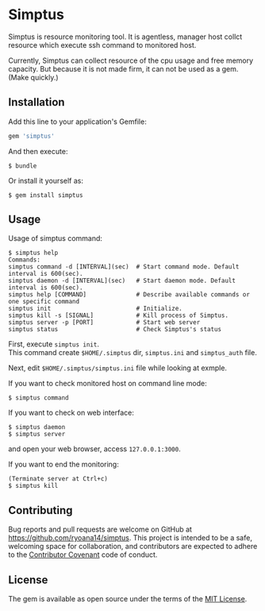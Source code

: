 # Simptus

Simptus is resource monitoring tool. It is agentless, manager host collct resource which execute ssh command to monitored host.

Currently, Simptus can collect resource of the cpu usage and free memory capacity.
But because it is not made firm, it can not be used as a gem. (Make quickly.)

## Installation

Add this line to your application's Gemfile:

```ruby
gem 'simptus'
```

And then execute:

    $ bundle

Or install it yourself as:

    $ gem install simptus

## Usage

Usage of simptus command:

    $ simptus help
    Commands:
    simptus command -d [INTERVAL](sec)  # Start command mode. Default interval is 600(sec).
    simptus daemon -d [INTERVAL](sec)   # Start daemon mode. Default interval is 600(sec).
    simptus help [COMMAND]              # Describe available commands or one specific command
    simptus init                        # Initialize.
    simptus kill -s [SIGNAL]            # Kill process of Simptus.
    simptus server -p [PORT]            # Start web server
    simptus status                      # Check Simptus's status

First, execute `simptus init`.  
This command create `$HOME/.simptus` dir, `simptus.ini` and  `simptus_auth` file.

Next, edit `$HOME/.simptus/simptus.ini` file while looking at exmple.

If you want to check monitored host on command line mode:

    $ simptus command

If you want to check on web interface:

    $ simptus daemon
    $ simptus server

and open your web browser, access `127.0.0.1:3000`.

If you want to end the monitoring:

    (Terminate server at Ctrl+c)
    $ simptus kill

## Contributing

Bug reports and pull requests are welcome on GitHub at https://github.com/ryoana14/simptus. This project is intended to be a safe, welcoming space for collaboration, and contributors are expected to adhere to the [Contributor Covenant](contributor-covenant.org) code of conduct.


## License

The gem is available as open source under the terms of the [MIT License](http://opensource.org/licenses/MIT).

